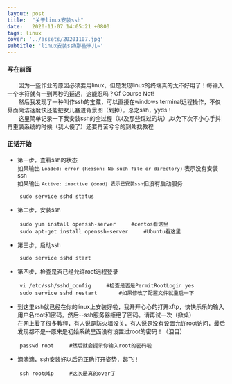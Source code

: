 ```yaml
---
layout: post
title:  "关于linux安装ssh"
date:   2020-11-07 14:05:21 +0800
tags: linux
cover: '../assets/20201107.jpg'
subtitle: 'linux安装ssh那些事儿~'
---
```


#### 写在前面
 
<font size=2>&emsp;&emsp;因为一些作业的原因必须要用linux，但是发现linux的终端真的太不好用了！每输入一个字符就有一到两秒的延迟，这能忍吗？Of Course Not!<br>
&emsp;&emsp;然后我发现了一种叫作ssh的宝藏，可以直接在windows terminal远程操作，不仅界面简洁速度快还能把女儿塞进背景图（划掉），总之ssh，yyds！<br>
&emsp;&emsp;这里简单记录一下我安装ssh的全过程（以及那些踩过的坑）,以免下次不小心手抖再重装系统的时候（我人傻了）还要再苦兮兮的到处找教程<br></font>

#### 正话开始

- <font size=2>第一步，查看ssh的状态<br>如果输出 `Loaded: error (Reason: No such file or directory)` 表示没有安装ssh<br>如果输出 `Active: inactive (dead) 表示已安装ssh`但没有启动服务</font>
  
```SHELL
    sudo service sshd status
```

- <font size=2>第二步，安装ssh</font>

```SHELL
    sudo yum install openssh-server     #centos看这里
    sudo apt-get install openssh-server     #Ubuntu看这里
```

- <font size=2>第三步，启动ssh</font>

```SHELL
    sudo service sshd start
```

- <font size=2>第四步，检查是否已经允许root远程登录</font>

```SHELL
    vi /etc/ssh/sshd_config     #检查是否是PermitRootLogin yes
    sudo service sshd restart       #如果修改了配置文件就重启一下
```

- <font size=2>到这里ssh就已经在你的linux上安装好啦，我开开心心的打开xftp，快快乐乐的输入用户名root和密码，然后--ssh服务器拒绝了密码，请再试一次（掀桌）<br>在网上看了很多教程，有人说是防火墙没关，有人说是没有设置允许root访问，最后发现都不是--原来是初始系统里面没有设置过root的密码！（泪目）</font>

```SHELL
    passwd root     #然后就会提示你输入root的密码啦
```

- <font size=2>滴滴滴，ssh安装好以后的正确打开姿势，起飞！</font>

```SHELL
    ssh root@ip     #这次是真的over了
```

